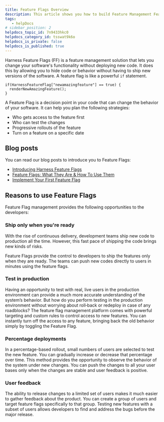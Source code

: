 ```yaml
---
title: Feature Flags Overview
description: This article shows you how to build Feature Management Feature management solutions enable businesses to dynamically control the availability of application features to end-users. In simple terms, a…
tags: 
   - helpDocs
# sidebar_position: 2
helpdocs_topic_id: 7n9433hkc0
helpdocs_category_id: tsswat9k6o
helpdocs_is_private: false
helpdocs_is_published: true
---
```


Harness Feature Flags (FF) is a feature management solution that lets you change your software's functionality without deploying new code. It does this by allowing you to hide code or behavior without having to ship new versions of the software. A feature flag is like a powerful `if` statement.


```
if(HarnessFeatureFlag["newamazingfeature"] == true) {  
  renderNewAmazingFeature();  
}
```
A Feature Flag is a decision point in your code that can change the behavior of your software. It can help you plan the following strategies:

* Who gets access to the feature first
* Who can test the changes
* Progressive rollouts of the feature
* Turn on a feature on a specific date

## Blog posts

You can read our blog posts to introduce you to Feature Flags:

* [Introducing Harness Feature Flags](https://harness.io/blog/product-updates/introducing-harness-feature-flags/)
* [Feature Flags: What They Are & How To Use Them](https://harness.io/blog/feature-flags/what-are-feature-flags/)
* [Implement Your First Feature Flag](https://harness.io/blog/feature-flags/implement-your-first-feature-flag/)

## Reasons to use Feature Flags

Feature Flag management provides the following opportunities to the developers:

### Ship only when you're ready

With the rise of continuous delivery, development teams ship new code to production all the time. However, this fast pace of shipping the code brings new kinds of risks.

Feature Flags provide the control to developers to ship the features only when they are ready. The teams can push new codes directly to users in minutes using the feature flags.

### Test in production

Having an opportunity to test with real, live users in the production environment can provide a much more accurate understanding of the system’s behavior. But how do you perform testing in the production environment without worrying about roll‐back or redeploy in case of any roadblocks? The feature flag management platform comes with powerful targeting and custom rules to control access to new features. You can instantly turn off the access to any feature, bringing back the old behavior simply by toggling the Feature Flag.

### Percentage deployments

In a percentage-based rollout, small numbers of users are selected to test the new feature. You can gradually increase or decrease that percentage over time. This method provides the opportunity to observe the behavior of the system under new changes. You can push the changes to all your user bases only when the changes are stable and user feedback is positive.

### User feedback

The ability to release changes to a limited set of users makes it much easier to gather feedback about the product. You can create a group of users and target feature flags specifically to that group. Testing new features with a subset of users allows developers to find and address the bugs before the major release.

